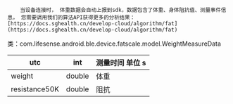         当设备连接时， 体重数据会自动上报到sdk，数据包含了体重、身体阻抗值、测量事件信息， 您需要调用我们的算法API获得更多的分析结果：[https://docs.sghealth.cn/develop-cloud/algorithm/fat](https://docs.sghealth.cn/develop-cloud/algorithm/fat)

类：com.lifesense.android.ble.device.fatscale.model.WeightMeasureData

| utc | int | 测量时间 单位 s |
| --- | --- | --- |
| weight | double | 体重 |
| resistance50K | double | 阻抗 |


